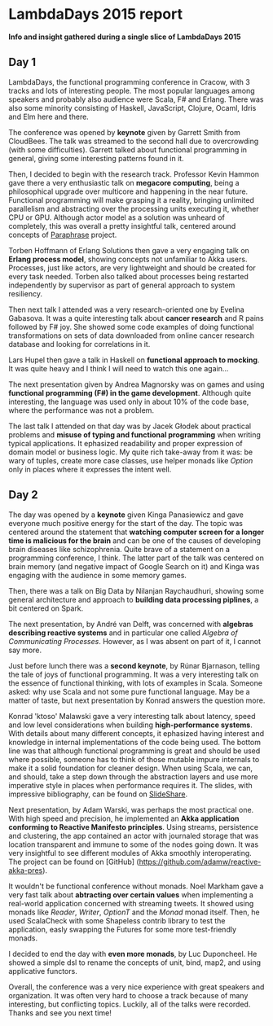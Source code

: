 LambdaDays 2015 report
=========
**Info and insight gathered during a single slice of LambdaDays 2015**


## Day 1

LambdaDays, the functional programming conference in Cracow, with 3 tracks and lots of interesting people.
The most popular languages among speakers and probably also audience were Scala, F# and Erlang. There was also some minority consisting of Haskell, JavaScript, Clojure, Ocaml, Idris and Elm here and there.

The conference was opened by **keynote** given by Garrett Smith from CloudBees. The talk was streamed to the second hall due to overcrowding (with some difficulties). Garrett talked about functional programming in general, giving some interesting patterns found in it.

Then, I decided to begin with the research track. Professor Kevin Hammon gave there a very enthusiastic talk on **megacore computing**, being a philosophical upgrade over multicore and happening in the near future. Functional programming will make grasping it a reality, bringing unlimited parallelism and abstracting over the processing units executing it, whether CPU or GPU. Although actor model as a solution was unheard of completely, this was overall a pretty insightful talk, centered around concepts of [Paraphrase](http://www.paraphrase-ict.eu) project.

Torben Hoffmann of Erlang Solutions then gave a very engaging talk on **Erlang process model**, showing concepts not unfamiliar to Akka users. Processes, just like actors, are very lightweight and should be created for every task needed. Torben also  talked about processes being restarted independently by supervisor as part of general approach to system resiliency.

Then next talk I attended was a very research-oriented one by Evelina Gabasova. It was a quite interesting talk about
**cancer research** and R pains followed by F# joy. She showed some code examples of doing functional transformations on sets of data downloaded from online cancer research database and looking for correlations in it.

Lars Hupel then gave a talk in Haskell on **functional approach to mocking**. It was quite heavy and I think I will need to watch this one again...

The next presentation given by Andrea Magnorsky was on games and using **functional programming (F#) in the game development**. Although quite interesting, the language was used only in about 10% of the code base, where the performance was not a problem.

The last talk I attended on that day was by Jacek Głodek about practical problems and **misuse of typing and functional programming** when writing typical applications. It ephasized readability and proper expression of domain model or business logic. My quite rich take-away from it was: be wary of tuples, create more case classes, use helper monads like _Option_ only in places where it expresses the intent well.

## Day 2

The day was opened by a **keynote** given Kinga Panasiewicz and gave everyone much positive energy for the start of the day. The topic was centered around the statement that **watching computer screen for a longer time is malicious for the brain** and can be one of the causes of developing brain diseases like schizophrenia. Quite brave of a statement on a programming conference, I think. The latter part of the talk was centered on brain memory (and negative impact of Google Search on it) and Kinga was engaging with the audience in some memory games.

Then, there was a talk on Big Data by Nilanjan Raychaudhuri, showing some general architecture and approach to **building data processing piplines**, a bit centered on Spark.

The next presentation, by André van Delft, was concerned with **algebras describing reactive systems** and in particular one called _Algebra of Communicating Processes_. However, as I was absent on part of it, I cannot say more.

Just before lunch there was a **second keynote**, by Rúnar Bjarnason, telling the tale of joys of functional programming. It was a very interesting talk on the essence of functional thinking, with lots of examples in Scala. Someone asked: why use Scala and not some pure functional language. May be a matter of taste, but next presentation by Konrad answers the question more. 

Konrad 'ktoso' Malawski gave a very interesting talk about latency, speed and low level considerations when building **high-performance systems**. With details about many different concepts, it ephasized having interest and knowledge in internal implementations of the code being used. The bottom line was that although functional programming is great and should be used where possible, someone has to think of those mutable impure internals to make it a solid foundation for cleaner design. When using Scala, we can, and should, take a step down through the abstraction layers and use more imperative style in places when performance requires it. The slides, with impressive bibliography, can be found on [SlideShare](http://www.slideshare.net/ktoso/need-for-async-hot-pursuit-for-scalable-internetscale-applications).

Next presentation, by Adam Warski, was perhaps the most practical one. With high speed and precision, he implemented an **Akka application conforming to Reactive Manifesto principles**. Using streams, persistence and clustering, the app contained an actor with journaled storage that was location transparent and immune to some of the nodes going down. It was very insightful to see different modules of Akka smoothly interoperating. The project can be found on [GitHub] (https://github.com/adamw/reactive-akka-pres).

It wouldn't be functional conference without monads. Noel	Markham gave a very fast talk about **abtracting over certain values** when implementing a real-world application concerned with streaming tweets. It showed using monads like _Reader_, _Writer_, _OptionT_ and the _Monad_ monad itself. Then, he used ScalaCheck with some Shapeless contrib library to test the application, easly swapping the Futures for some more test-friendly monads.

I decided to end the day with **even more monads**, by Luc Duponcheel. He showed a simple dsl to rename the concepts of unit, bind, map2, and using applicative functors. 

Overall, the conference was a very nice experience with great speakers and organization. It was often very hard to choose a track because of many interesting, but conflicting topics. Luckily, all of the talks were recorded.
Thanks and see you next time! 
